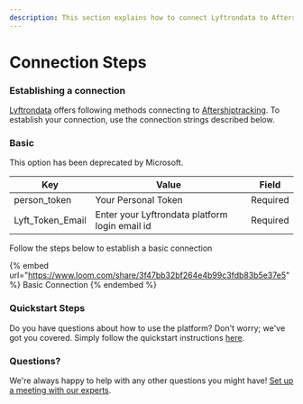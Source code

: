 ```yaml
---
description: This section explains how to connect Lyftrondata to Aftershiptracking.
---
```


# Connection Steps

### Establishing a connection

[Lyftrondata](https://www.lyftrondata.com) offers following methods connecting to [Aftershiptracking](https://www.lyftrondata.com/integration/sales-analytics/aftership-tracking/). To establish your connection, use the connection strings described below.

### Basic

This option has been deprecated by Microsoft.

| Key                | Value                                          | Field    |
| ------------------ | ---------------------------------------------- | -------- |
| person\_token      | Your Personal Token                            | Required |
| Lyft\_Token\_Email | Enter your Lyftrondata platform login email id | Required |

Follow the steps below to establish a basic connection

{% embed url="https://www.loom.com/share/3f47bb32bf264e4b99c3fdb83b5e37e5" %}
Basic Connection
{% endembed %}

### Quickstart Steps

Do you have questions about how to use the platform? Don't worry; we've got you covered. Simply follow the quickstart instructions [here](README.md).

### Questions? <a href="#questions" id="questions"></a>

We're always happy to help with any other questions you might have! [Set up a meeting with our experts](https://www.lyftrondata.com/book-a-meeting/).
